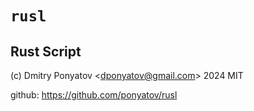 # `rusl`
## Rust Script

(c) Dmitry Ponyatov <<dponyatov@gmail.com>> 2024 MIT

github: https://github.com/ponyatov/rusl
